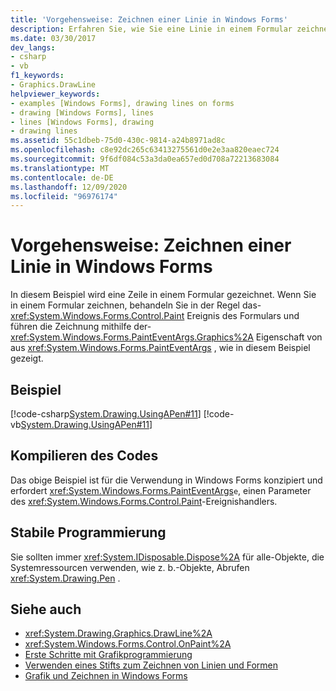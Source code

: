 ```yaml
---
title: 'Vorgehensweise: Zeichnen einer Linie in Windows Forms'
description: Erfahren Sie, wie Sie eine Linie in einem Formular zeichnen, indem Sie das Paint-Ereignis behandeln, und führen Sie dann die Zeichnung mithilfe der Graphics-Eigenschaft von "pinteventargs" aus.
ms.date: 03/30/2017
dev_langs:
- csharp
- vb
f1_keywords:
- Graphics.DrawLine
helpviewer_keywords:
- examples [Windows Forms], drawing lines on forms
- drawing [Windows Forms], lines
- lines [Windows Forms], drawing
- drawing lines
ms.assetid: 55c1dbeb-75d0-430c-9814-a24b8971ad8c
ms.openlocfilehash: c8e92dc265c63413275561d0e2e3aa820eaec724
ms.sourcegitcommit: 9f6df084c53a3da0ea657ed0d708a72213683084
ms.translationtype: MT
ms.contentlocale: de-DE
ms.lasthandoff: 12/09/2020
ms.locfileid: "96976174"
---
```

# <a name="how-to-draw-a-line-on-a-windows-form"></a>Vorgehensweise: Zeichnen einer Linie in Windows Forms
In diesem Beispiel wird eine Zeile in einem Formular gezeichnet. Wenn Sie in einem Formular zeichnen, behandeln Sie in der Regel das-  <xref:System.Windows.Forms.Control.Paint> Ereignis des Formulars und führen die Zeichnung mithilfe der- <xref:System.Windows.Forms.PaintEventArgs.Graphics%2A> Eigenschaft von aus <xref:System.Windows.Forms.PaintEventArgs> , wie in diesem Beispiel gezeigt.  
  
## <a name="example"></a>Beispiel  
 [!code-csharp[System.Drawing.UsingAPen#11](~/samples/snippets/csharp/VS_Snippets_Winforms/System.Drawing.UsingAPen/CS/Class1.cs#11)]
 [!code-vb[System.Drawing.UsingAPen#11](~/samples/snippets/visualbasic/VS_Snippets_Winforms/System.Drawing.UsingAPen/VB/Class1.vb#11)]  
  
## <a name="compiling-the-code"></a>Kompilieren des Codes  
 Das obige Beispiel ist für die Verwendung in Windows Forms konzipiert und erfordert <xref:System.Windows.Forms.PaintEventArgs>`e`, einen Parameter des <xref:System.Windows.Forms.Control.Paint>-Ereignishandlers.  
  
## <a name="robust-programming"></a>Stabile Programmierung  
 Sie sollten immer <xref:System.IDisposable.Dispose%2A> für alle-Objekte, die Systemressourcen verwenden, wie z. b.-Objekte, Abrufen <xref:System.Drawing.Pen> .  
  
## <a name="see-also"></a>Siehe auch

- <xref:System.Drawing.Graphics.DrawLine%2A>
- <xref:System.Windows.Forms.Control.OnPaint%2A>
- [Erste Schritte mit Grafikprogrammierung](getting-started-with-graphics-programming.md)
- [Verwenden eines Stifts zum Zeichnen von Linien und Formen](using-a-pen-to-draw-lines-and-shapes.md)
- [Grafik und Zeichnen in Windows Forms](graphics-and-drawing-in-windows-forms.md)
